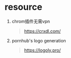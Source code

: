 # resource
1. chrom插件无需vpn

   > https://crxdl.com/

2. pornhub's logo generation

   > https://logoly.pro/

